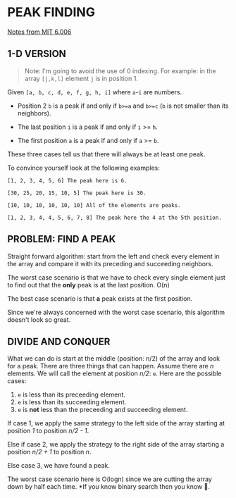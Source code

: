 # PEAK FINDING

[Notes from MIT 6.006](https://youtu.be/HtSuA80QTyo)

## 1-D VERSION

> Note: I'm going to avoid the use of 0 indexing. For example: in the array `[j,k,l]` element `j` is in position 1.

Given `[a, b, c, d, e, f, g, h, i]` where `a`-`i` are numbers.

- Position 2 `b` is a peak if and only if `b>=a` and `b>=c` (`b` is not smaller than its neighbors).

- The last position `i` is a peak if and only if `i` >= `h`.

- The first position `a` is a peak if and only if `a` >= `b`.

These three cases tell us that there will always be at least one peak.

To convince yourself look at the following examples:

```
[1, 2, 3, 4, 5, 6] The peak here is 6.

[30, 25, 20, 15, 10, 5] The peak here is 30.

[10, 10, 10, 10, 10, 10] All of the elements are peaks.

[1, 2, 3, 4, 4, 5, 6, 7, 8] The peak here the 4 at the 5th position.
```

## PROBLEM: FIND A PEAK

Straight forward algorithm: start from the left and check every element in the array and compare it with its preceding and succeeding neighbors.

The worst case scenario is that we have to check every single element just to find out that the **only** peak is at the last position. O(n)

The best case scenario is that **a** peak exists at the first position.

Since we're always concerned with the worst case scenario, this algorithm doesn't look so great.

## DIVIDE AND CONQUER

What we can do is start at the middle (position: n/2) of the array and look for a peak. There are three things that can happen. Assume there are *n* elements. We will call the element at position *n/2*: `e`. Here are the possible cases:

1. `e` is less than its preceeding element.
2. `e` is less than its succeeding element.
3. `e` is **not** less than the preceeding and succeeding element.

If case 1, we apply the same strategy to the left side of the array starting at position *1* to position *n/2 - 1*.

Else if case 2, we apply the strategy to the right side of the array starting a position *n/2 + 1* to position *n*.

Else case 3, we have found a peak.

The worst case scenario here is O(logn) since we are cutting the array down by half each time. \*If you know binary search then you know 🤘.

